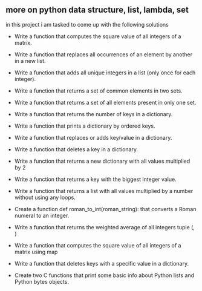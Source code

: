 ## more on python data structure, list, lambda, set
in this project i am tasked to come up with the following solutions

* Write a function that computes the square value of all integers of a matrix.

* Write a function that replaces all occurrences of an element by another in a new list.

* Write a function that adds all unique integers in a list (only once for each integer).

* Write a function that returns a set of common elements in two sets.

* Write a function that returns a set of all elements present in only one set.

* Write a function that returns the number of keys in a dictionary.

* Write a function that prints a dictionary by ordered keys.

* Write a function that replaces or adds key/value in a dictionary.

* Write a function that deletes a key in a dictionary.

* Write a function that returns a new dictionary with all values multiplied by 2

* Write a function that returns a key with the biggest integer value.

* Write a function that returns a list with all values multiplied by a number without using any loops.

* Create a function def roman_to_int(roman_string): that converts a Roman numeral to an integer.

* Write a function that returns the weighted average of all integers tuple (, )

* Write a function that computes the square value of all integers of a matrix using map

* Write a function that deletes keys with a specific value in a dictionary.

* Create two C functions that print some basic info about Python lists and Python bytes objects.
